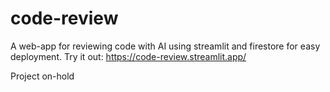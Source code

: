 # code-review
A web-app for reviewing code with AI using streamlit and firestore for easy deployment.
Try it out: https://code-review.streamlit.app/

Project on-hold
